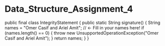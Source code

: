 # Data_Structure_Assignment_4

public final class IntegrityStatement {
    public static String signature() {
        String names = "Omer Casif and Ariel Amit"; // <- Fill in your names here!
        if (names.length() == 0) {
            throw new UnsupportedOperationException("Omer Casif and Ariel Amit");
        }
        return names;
    }
}

